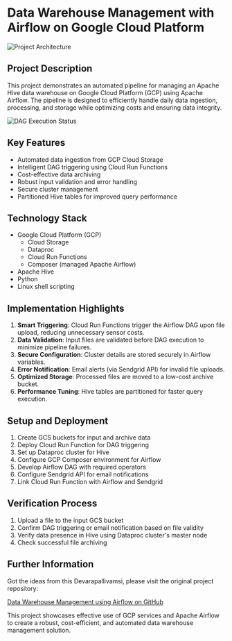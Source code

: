 # Data Warehouse Management with Airflow on Google Cloud Platform

![Project Architecture](https://github.com/user-attachments/assets/fe6cf0d0-5856-42dc-b57b-94981b9f5ef8)

## Project Description

This project demonstrates an automated pipeline for managing an Apache Hive data warehouse on Google Cloud Platform (GCP) using Apache Airflow. The pipeline is designed to efficiently handle daily data ingestion, processing, and storage while optimizing costs and ensuring data integrity.

![DAG Execution Status](https://github.com/user-attachments/assets/6e265e65-2a96-4bf1-8fdc-63f2623d14bf)

## Key Features

- Automated data ingestion from GCP Cloud Storage
- Intelligent DAG triggering using Cloud Run Functions
- Cost-effective data archiving
- Robust input validation and error handling
- Secure cluster management
- Partitioned Hive tables for improved query performance

## Technology Stack

- Google Cloud Platform (GCP)
  - Cloud Storage
  - Dataproc
  - Cloud Run Functions
  - Composer (managed Apache Airflow)
- Apache Hive
- Python
- Linux shell scripting

## Implementation Highlights

1. **Smart Triggering**: Cloud Run Functions trigger the Airflow DAG upon file upload, reducing unnecessary sensor costs.
2. **Data Validation**: Input files are validated before DAG execution to minimize pipeline failures.
3. **Secure Configuration**: Cluster details are stored securely in Airflow variables.
4. **Error Notification**: Email alerts (via Sendgrid API) for invalid file uploads.
5. **Optimized Storage**: Processed files are moved to a low-cost archive bucket.
6. **Performance Tuning**: Hive tables are partitioned for faster query execution.

## Setup and Deployment

1. Create GCS buckets for input and archive data
2. Deploy Cloud Run Function for DAG triggering
3. Set up Dataproc cluster for Hive
4. Configure GCP Composer environment for Airflow
5. Develop Airflow DAG with required operators
6. Configure Sendgrid API for email notifications
7. Link Cloud Run Function with Airflow and Sendgrid

## Verification Process

1. Upload a file to the input GCS bucket
2. Confirm DAG triggering or email notification based on file validity
3. Verify data presence in Hive using Dataproc cluster's master node
4. Check successful file archiving

## Further Information

Got the ideas from this Devarapallivamsi, please visit the original project repository:

[Data Warehouse Management using Airflow on GitHub](https://github.com/Devarapallivamsi/DE_projects/tree/master/Data%20Warehouse%20management%20using%20Airflow)

This project showcases effective use of GCP services and Apache Airflow to create a robust, cost-efficient, and automated data warehouse management solution.
